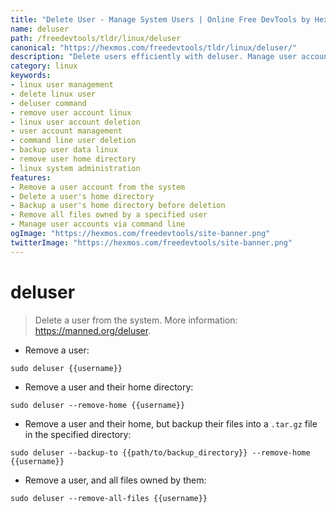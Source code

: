 ```yaml
---
title: "Delete User - Manage System Users | Online Free DevTools by Hexmos"
name: deluser
path: /freedevtools/tldr/linux/deluser
canonical: "https://hexmos.com/freedevtools/tldr/linux/deluser/"
description: "Delete users efficiently with deluser. Manage user accounts, remove home directories, and backup user data on Linux systems. Free online tool, no registration required."
category: linux
keywords:
- linux user management
- delete linux user
- deluser command
- remove user account linux
- linux user account deletion
- user account management
- command line user deletion
- backup user data linux
- remove user home directory
- linux system administration
features:
- Remove a user account from the system
- Delete a user's home directory
- Backup a user's home directory before deletion
- Remove all files owned by a specified user
- Manage user accounts via command line
ogImage: "https://hexmos.com/freedevtools/site-banner.png"
twitterImage: "https://hexmos.com/freedevtools/site-banner.png"
---
```


# deluser

> Delete a user from the system.
> More information: <https://manned.org/deluser>.

- Remove a user:

`sudo deluser {{username}}`

- Remove a user and their home directory:

`sudo deluser --remove-home {{username}}`

- Remove a user and their home, but backup their files into a `.tar.gz` file in the specified directory:

`sudo deluser --backup-to {{path/to/backup_directory}} --remove-home {{username}}`

- Remove a user, and all files owned by them:

`sudo deluser --remove-all-files {{username}}`
